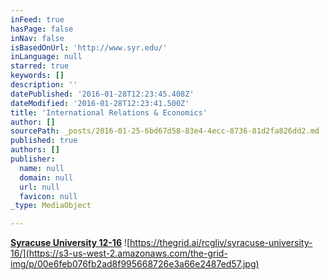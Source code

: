 ```yaml
---
inFeed: true
hasPage: false
inNav: false
isBasedOnUrl: 'http://www.syr.edu/'
inLanguage: null
starred: true
keywords: []
description: ''
datePublished: '2016-01-28T12:23:45.408Z'
dateModified: '2016-01-28T12:23:41.500Z'
title: 'International Relations & Economics'
author: []
sourcePath: _posts/2016-01-25-6bd67d58-83e4-4ecc-8736-81d2fa826dd2.md
published: true
authors: []
publisher:
  name: null
  domain: null
  url: null
  favicon: null
_type: MediaObject

---
```

[**Syracuse University 12-16**][0]
![https://thegrid.ai/rcgliv/syracuse-university-16/](https://s3-us-west-2.amazonaws.com/the-grid-img/p/00e6feb076fb2ad8f995668726e3a66e2487ed57.jpg)

[0]: https://thegrid.ai/rcgliv/syracuse-university-16/
